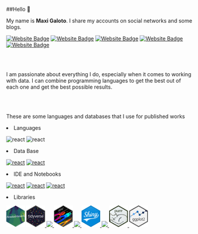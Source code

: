 ##Hello :wave:

My name is <b>Maxi Galoto</b>. I share my accounts on social networks and some blogs.

<p dir="auto"> <a href="https://www.instagram.com/maxigaloto"><img src = 'https://img.shields.io/badge/-Instagram-pink'alt="Website Badge" style="max-width: 75%;"></a>  <a href="https://www.facebook.com/maxi.galoto"><img src = 'https://img.shields.io/badge/%20%20-Facebook-blue'alt="Website Badge" style="max-width: 75%;"></a> <a href="https://maxi-galo.netlify.app/"><img src = 'https://img.shields.io/badge/%20%20-Netlify-%2322f5a8'alt="Website Badge" style="max-width: 75%;"></a> <a href="https://rpubs.com/MGaloto"><img src = 'https://img.shields.io/badge/%20%20-Rpubs-orange'alt="Website Badge" style="max-width: 75%;"></a></a> <a href="https://www.linkedin.com/in/maximilianogaloto"><img src = 'https://img.shields.io/badge/-linkedin-blue'alt="Website Badge" style="max-width: 75%;"></a></p>




 <br>
 </br>
 

I am passionate about everything I do, especially when it comes to working with data. I can combine programming languages to get the best out of each one and get the best possible results.

 
 <br>
 </br>

These are some languages and databases that I use for published works
  


<li>Languages
<p dir="auto"><img src="https://media.giphy.com/media/coxQHKASG60HrHtvkt/giphy.gif" alt="react" width="120" height="60"/> <img src="https://media.giphy.com/media/rGlAZysKBcjRCkAX7S/giphy.gif" alt="react" width="120" height="60" />  </p></li>



<li>Data Base
<p align="left">
 
<a href="https://www.mysql.com/" rel="nofollow"><img src="https://blog.artegrafico.net/wp-content/uploads/2019/10/mysql-logo.png" alt="react" width="100" height="60"></a>
<a href="https://www.mongodb.com/es" rel="nofollow"><img src="https://1000marcas.net/wp-content/uploads/2021/06/MongoDB-Logo.png" alt="react" width="100" height="60"></a>
</p> </li>



<li>IDE and Notebooks
<p align="left">
 
<a href="https://www.spyder-ide.org/" rel="nofollow"><img src="https://seeklogo.com/images/S/spyder-logo-68D7CF8B2C-seeklogo.com.png" alt="react" width="65" height="50"></a>
<a href="https://code.visualstudio.com/" rel="nofollow"><img src="https://upload.wikimedia.org/wikipedia/commons/thumb/9/9a/Visual_Studio_Code_1.35_icon.svg/2048px-Visual_Studio_Code_1.35_icon.svg.png" alt="react" width="65" height="50"></a>
<a href="https://jupyter.org/" rel="nofollow"><img src="https://upload.wikimedia.org/wikipedia/commons/thumb/3/38/Jupyter_logo.svg/1200px-Jupyter_logo.svg.png" alt="react" width="65" height="50"></a>
</p> </li>


<li>Libraries
 
<p align="left">
 
<a href="https://pkgs.rstudio.com/flexdashboard/" rel="nofollow"><img src="https://raw.githubusercontent.com/rstudio/hex-stickers/master/PNG/flexdashboard.png" width="50" style="max-width: 100%;"></a>
<a href="https://www.tidyverse.org/" rel="nofollow"><img src="https://raw.githubusercontent.com/rstudio/hex-stickers/master/PNG/tidyverse.png" width="50" style="max-width: 100%;">
<a href="https://cran.r-project.org/web/packages/highcharter/highcharter.pdf" rel="nofollow"><img src="https://jkunst.com/highcharter/logo.png" width="50" style="max-width: 100%;">
<a href="https://dplyr.tidyverse.org/" rel="nofollow"><img src="https://raw.githubusercontent.com/rstudio/hex-stickers/master/PNG/dplyr.png" width="50" style="max-width: 100%;">
<a href="https://plotly.com/r/" rel="nofollow"><img src="https://img2.freepng.es/20180420/pke/kisspng-plotly-data-visualization-chart-javascript-hottest-5ada70131b6602.3118492415242649791122.jpg" width="50" style="max-width: 100%;">
<a href="https://shiny.rstudio.com/" rel="nofollow"><img src="https://raw.githubusercontent.com/rstudio/hex-stickers/master/PNG/shiny.png" width="50" style="max-width: 100%;">
<a href="https://scikit-learn.org/stable/" rel="nofollow"><img src="https://img2.freepng.es/20180805/kff/kisspng-scikit-learn-python-computer-icons-scikit-image-ma-data-science-ermlab-software-5b67c768dfc2b8.4692877115335279129165.jpg" width="50" style="max-width: 100%;">
<a href="https://purrr.tidyverse.org/" rel="nofollow"><img src="https://raw.githubusercontent.com/rstudio/hex-stickers/master/PNG/purrr.png" width="50" style="max-width: 100%;">
<a href="https://ggplot2.tidyverse.org/" rel="nofollow"><img src="https://raw.githubusercontent.com/rstudio/hex-stickers/master/PNG/ggplot2.png" width="50" style="max-width: 100%;">
</p> </li>
 
 


<!--
**MGaloto/MGaloto** is a ✨ _special_ ✨ repository because its `README.md` (this file) appears on your GitHub profile.

Here are some ideas to get you started:

- 🔭 I’m currently working on ...
- 🌱 I’m currently learning ...
- 👯 I’m looking to collaborate on ...
- 🤔 I’m looking for help with ...
- 💬 Ask me about ...
- 📫 How to reach me: ...
- 😄 Pronouns: ...
- ⚡ Fun fact: ...
https://github.com/alexandresanlim/Badges4-README.md-Profile#-languages-
--

